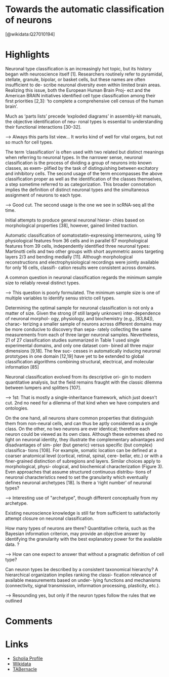 
Towards the automatic classification of neurons
===============================================
  
  [@wikidata:Q27010194]  

# Highlights

Neuronal type classification is an increasingly hot topic, but its history began with neuroscience itself [1]. Researchers routinely refer to pyramidal, stellate, granule, bipolar, or basket cells, but these names are often insufficient to de- scribe neuronal diversity even within limited brain areas. Realizing this issue, both the European Human Brain Proj- ect and the American BRAIN initiatives identified cell type classification among their first priorities [2,3]: ‘to complete a comprehensive cell census of the human brain’.

Much as ‘parts lists’ precede ‘exploded diagrams’ in assembly-kit manuals, the objective identification of neu- ronal types is essential to understanding their functional interactions [30–32].

--> Always this parts list view... It works kind of well for vital organs, but not so much for cell types. 

The term ‘classification’ is often used with two related but distinct meanings when referring to neuronal types. In the narrower sense, neuronal classification is the process of dividing a group of neurons into known classes, as exem- plified by the task of distinguishing between excitatory and inhibitory cells. The second usage of the term encompasses the above classification proper as well as the identification of the classes themselves, a step sometime referred to as categorization. This broader connotation implies the definition of distinct neuronal types and the simultaneous assignment of neurons to each type.

--> Good cut. The second usage is the one we see in scRNA-seq all the time.


Initial attempts to produce general neuronal hierar- chies based on morphological properties [38], however, gained limited traction.

Automatic classification of somatostatin-expressing interneurons, using 19 physiological features from 36 cells and in parallel 67 morphological features from 39 cells, independently identified three neuronal types: Martinotti cells and two other groups with short asymmetric axons targeting layers 2/3 and bending medially [11]. Although morphological reconstructions and electrophysiological recordings were jointly available for only 16 cells, classifi- cation results were consistent across domains.

A common question in neuronal classification regards the minimum sample size to reliably reveal distinct types.

--> This question is poorly formulated. The minimum sample size is one of multiple variables to identify sensu stricto cell types. 

Determining the optimal sample for neuronal classification is not only a matter of size. Given the strong (if still largely unknown) inter-dependence of neuronal morphol- ogy, physiology, and biochemistry (e.g., [83,84]), charac- terizing a smaller sample of neurons across different domains may be more conducive to discovery than sepa- rately collecting the same measurements from each of three larger neuronal samples. Nevertheless, 21 of 27 classification studies summarized in Table 1 used single experimental domains, and only one dataset com- bined all three major dimensions [9,18]. The few suc- cesses in automatically inducing neuronal prototypes in one domain [12,19] have yet to be extended to global classification algorithms combining structural, electrical, and molecular information [85]

Neuronal classification evolved from its descriptive ori-
gin to modern quantitative analysis, but the field remains fraught with the classic dilemma between lumpers and splitters [107].

--> 1st: That is mostly a single-inheritance framework, which just doesn't cut. 2nd no need for a dilemma of that kind when we have computers and ontologies. 


On the one hand, all neurons share common properties that distinguish them from non-neural cells, and can thus be aptly considered as a single class. On the other, no two neurons are ever identical; therefore each neuron could be viewed as its own class. Although these extremes shed no light on neuronal identity, they illustrate the complementary advantages and disadvantages of sim- pler (but generic) versus specific (but complex) classifica- tions [108]. For example, somatic location can be defined at a coarser anatomical level (cortical, retinal, spinal, cere- bellar, etc.) or with a finer-grained distinction of subregions and layers. Similar choices apply to morphological, physi- ological, and biochemical characterization (Figure 3). Even approaches that assume structured continuous distribu- tions of neuronal characteristics need to set the granularity which eventually defines neuronal archetypes [18]. Is there a ‘right number’ of neuronal types?

--> Interesting use of "archetype", though different conceptually from my archetype.

Existing neuroscience knowledge is still far from sufficient to satisfactorily attempt closure on neuronal classification.

How many types of neurons are there? Quantitative criteria, such as the Bayesian information criterion, may provide an objective answer by identifying the granularity with the best explanatory power for the available data.
?

--> How can one expect to answer that without a pragmatic definition of cell type?

Can neuron types be described by a consistent taxonomical hierarchy? A hierarchical organization implies ranking the classi- fication relevance of available measurements based on under- lying functions and mechanisms (connectivity, signal transmission, information processing, plasticity, etc.).

--> Resounding yes, but only if the neuron types follow the rules that we outlined

# Comments

# Links
  
 * [Scholia Profile](https://scholia.toolforge.org/work/Q27010194)  
 * [Wikidata](https://www.wikidata.org/wiki/Q27010194)  
 * [TABernacle](https://tabernacle.toolforge.org/?#/tab/manual/Q27010194/P921%3BP4510)  
